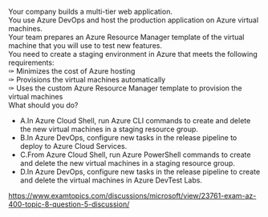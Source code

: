 Your company builds a multi-tier web application.<br/>You use Azure DevOps and host the production application on Azure virtual machines.<br/>Your team prepares an Azure Resource Manager template of the virtual machine that you will use to test new features.<br/>You need to create a staging environment in Azure that meets the following requirements:<br/>✑ Minimizes the cost of Azure hosting<br/>✑ Provisions the virtual machines automatically<br/>✑ Uses the custom Azure Resource Manager template to provision the virtual machines<br/>What should you do?<br/><ul><li class="multi-choice-item"><span class="multi-choice-letter" data-choice-letter="A">A.</span>In Azure Cloud Shell, run Azure CLI commands to create and delete the new virtual machines in a staging resource group.</li><li class="multi-choice-item"><span class="multi-choice-letter" data-choice-letter="B">B.</span>In Azure DevOps, configure new tasks in the release pipeline to deploy to Azure Cloud Services.</li><li class="multi-choice-item"><span class="multi-choice-letter" data-choice-letter="C">C.</span>From Azure Cloud Shell, run Azure PowerShell commands to create and delete the new virtual machines in a staging resource group.</li><li class="multi-choice-item correct-hidden"><span class="multi-choice-letter" data-choice-letter="D">D.</span>In Azure DevOps, configure new tasks in the release pipeline to create and delete the virtual machines in Azure DevTest Labs.</li></ul><p><a href="https://www.examtopics.com/discussions/microsoft/view/23761-exam-az-400-topic-8-question-5-discussion/">https://www.examtopics.com/discussions/microsoft/view/23761-exam-az-400-topic-8-question-5-discussion/</a></p><script src="https://giscus.app/client.js"                    data-repo="azsamples/az204"                    data-repo-id="R_kgDOMRXzDQ"                    data-category="General"                    data-category-id="DIC_kwDOMRXzDc4Cgi27"                    data-mapping="pathname"                    data-strict="0"                    data-reactions-enabled="0"                    data-emit-metadata="0"                    data-input-position="bottom"                    data-theme="preferred_color_scheme"                    data-lang="en"                    crossorigin="anonymous"                    async>                    </script>